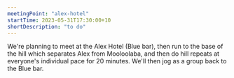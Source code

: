 ```yaml
---
meetingPoint: "alex-hotel"
startTime: 2023-05-31T17:30:00+10
shortDescription: "to do"
---
```

We're planning to meet at the Alex Hotel (Blue bar), then run to the base of the hill which separates Alex from Mooloolaba, and then do hill repeats at everyone's individual pace for 20 minutes. We'll then jog as a group back to the Blue bar.
